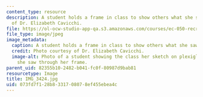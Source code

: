 ```yaml
---
content_type: resource
description: A student holds a frame in class to show others what she saw. Photo courtesy
  of Dr. Elizabeth Cavicchi.
file: https://ol-ocw-studio-app-qa.s3.amazonaws.com/courses/ec-050-recreate-experiments-from-history-inform-the-future-from-the-past-galileo-january-iap-2010/073fd7f128b8331708078ef455ebea4c_IMG_3424.jpg
file_type: image/jpeg
image_metadata:
  caption: A student holds a frame in class to show others what she saw.
  credit: Photo courtesy of Dr. Elizabeth Cavicchi.
  image-alt: Photo of a student showing the class her sketch on plexiglass of what
    she saw through her frame.
parent_uid: 82355b10-2482-b041-fc0f-80987d9bab81
resourcetype: Image
title: IMG_3424.jpg
uid: 073fd7f1-28b8-3317-0807-8ef455ebea4c
---
```

